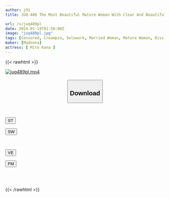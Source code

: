 ```yaml
---
author: j91
title: JUQ-489 The Most Beautiful Mature Woman With Clear And Beautiful Skin Covered In Bubbles Will Charm You With Soap Play! ! Two People Who Are Perfectly Compatible Both Physically And Mentally. Kana Mito, A Dense Kissing Soap Where 'feelings' And 'lips' Overlap

url: /v/juq489pl
date: 2024-01-19T01:50:00Z
image: "juq489pl.jpg"
tags: [Censored, Creampie, Solowork, Married Woman, Mature Woman, Kiss, Soapland	]
maker: [Madonna]
actress: [ Mito Kana ]
---
```



{{< rawhtml >}}

<div class="video" data-videoid="0VXR0QkMa6hAy8">
    <a href="javascript:;">
        <img src="/v/juq489pl/juq489pl.jpg" width="WIDTH" height="HEIGHT" alt="juq489pl.mp4" loading="lazy">
    </a>
</div>

<script type="text/javascript" src="https://j91.asia/asset/on-demand-st.js"></script>

<br>
  <link rel="stylesheet" href="https://j91.asia/asset/bs5.css">
  
  <center>
  <button class="btn btn-primary" type="button" data-bs-toggle="collapse" data-bs-target=".multi-collapse" aria-expanded="false" aria-controls="multiCollapseExample1 multiCollapseExample2"><h2>Download</h2></button></center>
</p>
<div class="row">
  <div class="col">
    <div class="collapse multi-collapse" id="multiCollapseExample1">
      <div class="card card-body">
	      	      <br>
<div class="buttons">  
<p><a href="https://streamtape.to/v/0VXR0QkMa6hAy8" target="_blank"><button class="btn-hover color-3"><i class="fa fa-download"></i> ST</button></a></p>
<p><a href="https://flaswish.com/c4z6zlehqe83" target="_blank"><button class="btn-hover color-2"><i class="fa fa-download"></i> SW</button></a></p></div>
    </div>
  </div>
</div>
  <div class="col">
    <div class="collapse multi-collapse" id="multiCollapseExample2">
      <div class="card card-body">
	      <br>
<div class="buttons">
<p><a href="javascript:;" target="_blank"><button class="btn-hover color-9"><i class="fa fa-download"></i> VE</button></a></p>
<p><a href="javascript:;" target="_blank"><button class="btn-hover color-8"><i class="fa fa-download"></i> FM</button></a></p></div>
<br><br>
      </div>
    </div>
  </div>
</div>

{{< /rawhtml >}}